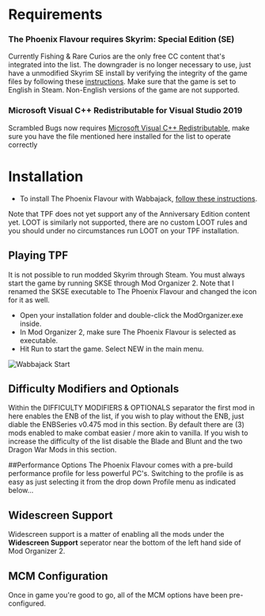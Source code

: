 # Requirements
### The Phoenix Flavour requires Skyrim: Special Edition (SE)

Currently Fishing & Rare Curios are the only free CC content that's integrated into the list. The downgrader is no longer necessary to use, just have a unmodified Skyrim SE install by verifying the integrity of the game files by following these [instructions](https://help.steampowered.com/en/faqs/view/0C48-FCBD-DA71-93EB). Make sure that the game is set to English in Steam. Non-English versions of the game are not supported.

### Microsoft Visual C++ Redistributable for Visual Studio 2019

Scrambled Bugs now requires [Microsoft Visual C++ Redistributable](https://aka.ms/vs/17/release/vc_redist.x64.exe), make sure you have the file mentioned here installed for the list to operate correctly


# Installation
- To install The Phoenix Flavour with Wabbajack, [follow these instructions](https://github.com/Codygits/TPF-Updates/blob/main/List%20Installation.md).

Note that TPF does not yet support any of the Anniversary Edition content yet. LOOT is similarly not supported, there are no custom LOOT rules and you should under no circumstances run LOOT on your TPF installation.

## Playing TPF

It is not possible to run modded Skyrim through Steam. You must always start the game by running SKSE through Mod Organizer 2. Note that I renamed the SKSE executable to The Phoenix Flavour and changed the icon for it as well.

- Open your installation folder and double-click the ModOrganizer.exe inside.
- In Mod Organizer 2, make sure The Phoenix Flavour is selected as executable.
- Hit Run to start the game. Select NEW in the main menu.

![Wabbajack Start](https://user-images.githubusercontent.com/20106025/141523222-8bb2ce9b-1b67-451f-b4ee-07fb83c71975.png)

## Difficulty Modifiers and Optionals 
Within the DIFFICULTY MODIFIERS & OPTIONALS separator the first mod in here enables the ENB of the list, if you wish to play without the ENB, just diable the ENBSeries v0.475 mod in this section.
By default there are (3) mods enabled to make combat easier / more akin to vanilla. If you wish to increase the difficulty of the list disable the Blade and Blunt and the two Dragon War Mods in this section.

##Performance Options
The Phoenix Flavour comes with a pre-build performance profile for less powerful PC's. Switching to the profile is as easy as just selecting it from the drop down Profile menu as indicated below...

## Widescreen Support
Widescreen support is a matter of enabling all the mods under the **Widescreen Support** seperator near the bottom of the left hand side of Mod Organizer 2.

## MCM Configuration

Once in game you're good to go, all of the MCM options have been pre-configured.
